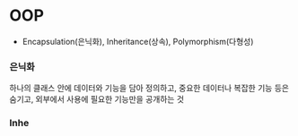  # OOP
 - Encapsulation(은닉화), Inheritance(상속), Polymorphism(다형성)
 ### 은닉화
 하나의 클래스 안에 데이터와 기능을 담아 정의하고, 중요한 데이터나 복잡한 기능 등은 숨기고, 외부에서 사용에 필요한 기능만을 공개하는 것
 ### Inhe
 
 
 